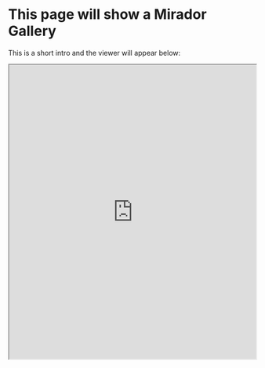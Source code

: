 # This page will show a Mirador Gallery

This is a short intro and the viewer will appear below:

<iframe width="100%" height="600" src="https://kristinallarsen.github.io/mirador-git-gallery/"></iframe>
